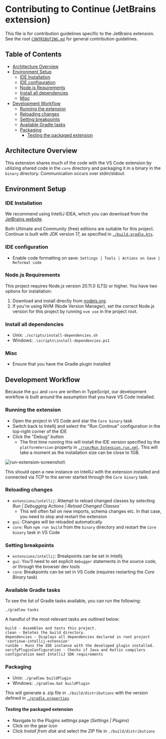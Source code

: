 # Contributing to Continue (JetBrains extension) <!-- omit in toc -->

This file is for contribution guidelines specific to the JetBrains extension. See the root [`CONTRIBUTING.md`](../../CONTRIBUTING.md) for general contribution guidelines.

## Table of Contents <!-- omit in toc -->

- [Architecture Overview](#architecture-overview)
- [Environment Setup](#environment-setup)
  - [IDE Installation](#ide-installation)
  - [IDE configuration](#ide-configuration)
  - [Node.js Requirements](#nodejs-requirements)
  - [Install all dependencies](#install-all-dependencies)
  - [Misc](#misc)
- [Development Workflow](#development-workflow)
  - [Running the extension](#running-the-extension)
  - [Reloading changes](#reloading-changes)
  - [Setting breakpoints](#setting-breakpoints)
  - [Available Gradle tasks](#available-gradle-tasks)
  - [Packaging](#packaging)
    - [Testing the packaged extension](#testing-the-packaged-extension)

## Architecture Overview

This extension shares much of the code with the VS Code extension by utilizing shared code in the `core` directory and
packaging it in a binary in the `binary` directory. Communication occurs over stdin/stdout.

## Environment Setup

### IDE Installation

We recommend using IntelliJ IDEA, which you can download from
the [JetBrains website](https://www.jetbrains.com/idea/download).

Both Ultimate and Community (free) editions are suitable for this project. Continue is built with JDK version 17, as
specified in [`./build.gradle.kts`](./build.gradle.kts).

### IDE configuration

- Enable code formatting on save: `Settings | Tools | Actions on Save | Reformat code`

### Node.js Requirements

This project requires Node.js version 20.11.0 (LTS) or higher. You have two options for installation:

1. Download and install directly from [nodejs.org](https://nodejs.org/en/download).
2. If you're using NVM (Node Version Manager), set the correct Node.js version for this project by running `nvm use` in
   the project root.

### Install all dependencies

- Unix: `./scripts/install-dependencies.sh`
- Windows: `.\scripts\install-dependencies.ps1`

### Misc

- Ensure that you have the Gradle plugin installed

## Development Workflow

Because the `gui` and `core` are written in TypeScript, our development workflow is built around the assumption that you
have VS Code installed.

### Running the extension

- Open the project in VS Code and star the `Core binary` task
- Switch back to Intellij and select the "Run Continue" configuration in the top-right corner of the IDE
- Click the "Debug" button
  - The first time running this will install the IDE version specified by the `platformVersion` property in [
    `./run/Run Extension.run.xml`](./.run/Run%20Extension.run.xml). This will take a moment as the installation size
    can be close to 1GB.

![run-extension-screenshot](../../media/run-intellij-extension.png)\

This should open a new instance on IntelliJ with the extension installed and connected via TCP to the server started
through the `Core binary` task.

### Reloading changes

- `extensions/intellij`: Attempt to reload changed classes by selecting
  _Run | Debugging Actions | Reload Changed Classes`_
  - This will often fail on new imports, schema changes etc. In that case, you need to stop and restart the extension
- `gui`: Changes will be reloaded automatically
- `core`: Run `npm run build` from the `binary` directory and restart the `Core binary` task in VS Code

### Setting breakpoints

- `extensions/intellij`: Breakpoints can be set in Intellij
- `gui`: You'll need to set explicit `debugger` statements in the source code, or through the browser dev tools
- `core`: Breakpoints can be set in VS Code (requires restarting the _Core Binary_ task)

### Available Gradle tasks

To see the list of Gradle tasks available, you can run the following:

```shell
./gradlew tasks
```

A handful of the most relevant tasks are outlined below:

```shell
build - Assembles and tests this project.
clean - Deletes the build directory.
dependencies - Displays all dependencies declared in root project 'continue-intellij-extension'
runIde - Runs the IDE instance with the developed plugin installed.
verifyPluginConfiguration - Checks if Java and Kotlin compilers configuration meet IntelliJ SDK requirements
```

### Packaging

- Unix: `./gradlew buildPlugin`
- Windows: `./gradlew.bat buildPlugin`

This will generate a .zip file in `./build/distributions` with the version defined in [`./gradle.properties`](./gradle.properties)

#### Testing the packaged extension

- Navigate to the Plugins settings page (_Settings | Plugins_)
- Click on the gear icon
- Click _Install from disk_ and select the ZIP file in `./build/distributions`
